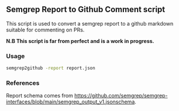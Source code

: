 ## Semgrep Report to Github Comment script

This script is used to convert a semgrep report to a github markdown suitable for commenting on PRs.

__N.B This script is far from perfect and is a work in progress.__

### Usage

```bash
semgrep2github -report report.json
```


### References

Report schema comes from https://github.com/semgrep/semgrep-interfaces/blob/main/semgrep_output_v1.jsonschema.